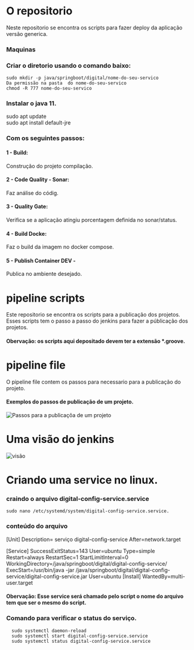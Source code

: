 # O repositorio
Neste repositorio se encontra os scripts para fazer deploy da aplicação versão generica.

### Maquinas
  ### Criar o diretorio usando o comando baixo:
    sudo mkdir -p java/springboot/digital/nome-do-seu-servico
    Da permissão na pasta  do nome-do-seu-servico
    chmod -R 777 nome-do-seu-servico
  ### Instalar o java 11.
   sudo apt update<br>
   sudo apt install default-jre

### Com os seguintes passos:
 #### 1 -  Build: 
 Construção do projeto compilação. 
 #### 2 - Code Quality - Sonar: 
 Faz análise do códig.
 #### 3 - Quality Gate: 
 Verifica se a aplicação atingiu porcentagem definida no sonar/status.
 #### 4 - Build Docke: 
 Faz o build da imagem no docker compose.
 #### 5 - Publish Container DEV - 
 Publica no ambiente desejado.


# pipeline scripts
Este repositorio se encontra os scripts para a publicação dos projetos. Esses scripts tem o passo a passo do jenkins para fazer a públicação dos projetos.
#### Obervação: os scripts aqui depositado devem ter a extensão *.groove.

# pipeline file
O pipeline file contem os passos para necessario para a publicação do projeto.

#### Exemplos do passos de publicação  de um projeto.
![Passos para a publicaçõa de um projeto](https://miro.medium.com/v2/resize:fit:640/format:webp/1*SGuCtn2Gj_Q1fOg0MjBd9g.png)


# Uma visão do jenkins
![visão](https://www.cloudbees.com/sites/default/files/blog/pipeline-vis.png)

# Criando uma service no linux.
  
  ### craindo o arquivo digital-config-service.service
    sudo nano /etc/systemd/system/digital-config-service.service.
  
  ### conteúdo do arquivo
[Unit]
Description= serviço digital-config-service
After=network.target

[Service]
  SuccessExitStatus=143
  User=ubuntu
  Type=simple
  Restart=always
  RestartSec=1
  StartLimitInterval=0
  WorkingDirectory=/java/springboot/digital/digital-config-service/
  ExecStart=/usr/bin/java -jar /java/springboot/digital/digital-config-service/digital-config-service.jar
  User=ubuntu
[Install]
  WantedBy=multi-user.target

    
  #### Obervação: Esse service será chamado  pelo script o nome do arquivo tem que ser o mesmo do script.

  ### Comando para verificar o status do serviço.
      sudo systemctl daemon-reload
      sudo systemctl start digital-config-service.service
      sudo systemctl status digital-config-service.service
    
  
